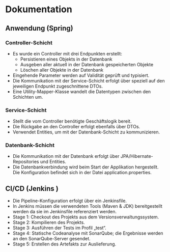 # Dokumentation

## Anwendung (Spring)
### Controller-Schicht
- Es wurde ein Controller mit drei Endpunkten erstellt:
  - Persistieren eines Objekts in der Datenbank
  - Ausgeben aller aktuell in der Datenbank gespeicherten Objekte
  - Löschen aller Objekte in der Datenbank
- Eingehende Parameter werden auf Validität geprüft und typisiert.
- Die Kommunikation mit der Service-Schicht erfolgt über speziell auf den jeweiligen Endpunkt zugeschnittene DTOs.
- Eine Utility-Mapper-Klasse wandelt die Datentypen zwischen den Schichten um.

### Service-Schicht
- Stellt die vom Controller benötigte Geschäftslogik bereit.
- Die Rückgabe an den Controller erfolgt ebenfalls über DTOs.
- Verwendet Entities, um mit der Datenbank-Schicht zu kommunizieren.

### Datenbank-Schicht
- Die Kommunikation mit der Datenbank erfolgt über JPA/Hibernate-Repositories und Entities.
- Die Datenbankverbindung wird beim Start der Applikation hergestellt. Die Konfiguration befindet sich in der Datei application.properties.

## CI/CD (Jenkins )
- Die Pipeline-Konfiguration erfolgt über ein Jenkinsfile.
- In Jenkins müssen die verwendeten Tools (Maven & JDK) bereitgestellt werden da sie im Jenkinsfile referenziert werden.
- Stage 1: Checkout des Projekts aus dem Versionsverwaltungssystem.
- Stage 2: Kompilieren des Projekts.
- Stage 3: Ausführen der Tests im Profil „test“.
- Stage 4: Statische Codeanalyse mit SonarQube; die Ergebnisse werden an den SonarQube-Server gesendet.
- Stage 5: Erstellen des Artefakts zur Auslieferung.